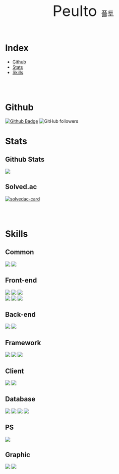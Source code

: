 <div style="font-size: 3rem; text-align: center">
  Peulto <span style="font-size: 1.4rem">플토</span>
</div>
<br />
<br />

# Index
- <a href="#Github">Github</a>
- <a href="#Stats">Stats</a>
- <a href="#Skills">Skills</a>

<br />
<br />

# Github
[![Github Badge](https://img.shields.io/badge/-turtle85917-grey?style=flat-square&logo=github&logoColor=white&link=https://github.com/turtle85917/)](https://www.github.com/turtle85917/)
![GitHub followers](https://img.shields.io/github/followers/turtle85917?style=flat-square)

# Stats
## Github Stats
<img src="https://github-readme-stats.vercel.app/api?username=turtle85917&include_all_commits=true&count_private=true&show_icons=true&theme=dracula&custom_title=Github%20Stats">

## Solved.ac
[![solvedac-card](https://mazassumnida.wtf/api/v2/generate_badge?boj=tory2040)](https://solved.ac/profile/tory2040)

<br />
<br />

# Skills
## Common
<div>
  <img src="https://img.shields.io/badge/node.js-%23026E00.svg?style=for-the-badge&logo=node.js&logoColor=white">
  <img src="https://img.shields.io/badge/typescript-%23007ACC.svg?style=for-the-badge&logo=typescript&logoColor=white">
</div>

## Front-end
<div>
  <img src="https://img.shields.io/badge/html5-%23E34F26.svg?style=for-the-badge&logo=html5&logoColor=white">
  <img src="https://img.shields.io/badge/css3-%231572B6.svg?style=for-the-badge&logo=css3&logoColor=white">
  <img src="https://img.shields.io/badge/javascript-%23DEC81C.svg?style=for-the-badge&logo=javascript&logoColor=white">
  <br />
  <img src="https://img.shields.io/badge/SCSS-%23CF649A.svg?style=for-the-badge&logo=sass&logoColor=white">
  <img src="https://img.shields.io/badge/TailwindCSS-%2338BDF8?style=for-the-badge&logo=tailwindcss&logoColor=white">
  <img src="https://img.shields.io/badge/StyledComponents-%23BF4F74?style=for-the-badge&logo=styledcomponents&logoColor=white">
</div>

## Back-end
<div>
  <img src="https://img.shields.io/badge/next.js-black?style=for-the-badge&logo=next.js&logoColor=white">
  <img src="https://img.shields.io/badge/Express-black?style=for-the-badge&logo=express&logoColor=white">
</div>

## Framework
<div>
  <img src="https://img.shields.io/badge/react-%2320232a.svg?style=for-the-badge&logo=react&logoColor=%2361DAFB">
  <img src="https://img.shields.io/badge/Next-black?style=for-the-badge&logo=next.js&logoColor=white">
  <img src="https://img.shields.io/badge/Express-black?style=for-the-badge&logo=express&logoColor=white">
</div>

## Client
<div>
  <img src="https://img.shields.io/badge/Unity-black?style=for-the-badge&logo=unity&logoColor=white">
  <img src="https://img.shields.io/badge/Godot-%23478CBF?style=for-the-badge&logo=godotengine&logoColor=white">
</div>

## Database
<div>
  <img src="https://img.shields.io/badge/Mysql-%23136494.svg?style=for-the-badge&logo=mysql&logoColor=white">
  <img src="https://img.shields.io/badge/MongoDB-%234ea94b.svg?style=for-the-badge&logo=mongodb&logoColor=white">
  <img src="https://img.shields.io/badge/SQLite-%238B8B8B.svg?style=for-the-badge&logo=sqlite&logoColor=white">
  <img src="https://img.shields.io/badge/FIREBASE-%23FFCB2B?style=for-the-badge&logo=firebase&logoColor=white">
</div>

## PS
<div>
  <img src="https://img.shields.io/badge/c++-%23004482.svg?style=for-the-badge&logo=cplusplus&logoColor=white">
</div>

## Graphic
<div>
  <img src="https://img.shields.io/badge/figma-%232D3038?style=for-the-badge&logo=figma&logoColor=white">
  <img src="https://img.shields.io/badge/Aseprite-%237D929E.svg?style=for-the-badge&logo=Aseprite&logoColor=white">
</div>
